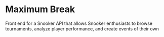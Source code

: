 # Maximum Break

Front end for a Snooker API that allows Snooker enthusiasts to browse tournaments, analyze player performance, and create events of their own